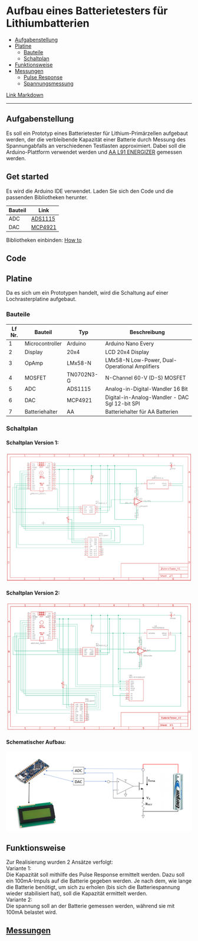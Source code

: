 # Aufbau eines Batterietesters für Lithiumbatterien

- [Aufgabenstellung](#Aufgabenstellung)
- [Platine](#Platine)
   - [Bauteile](#Bauteile)
   - [Schaltplan](#Schaltplan)
- [Funktionsweise](#Funktionsweise)
- [Messungen](#Messungen)
   - [Pulse Response](#pulse_response)
   - [Spannungsmessung](#Spannungsmessung)

[Link Markdown](https://github.com/FriendsOfREDAXO/markitup/blob/master/plugins/documentation/docs/de_de/howto_markdown.md)


---

## Aufgabenstellung
Es soll ein Prototyp eines Batterietester für Lithium-Primärzellen aufgebaut werden, der die verbleibende Kapazität einer Batterie durch Messung des Spannungabfalls an verschiedenen Testlasten approximiert. Dabei soll die Arduino-Plattform verwendet werden und [AA L91 ENERGIZER](https://data.energizer.com/PDFs/l91.pdf) gemessen werden.

## Get started

Es wird die Arduino IDE verwendet. Laden Sie sich den Code und die passenden Bibliotheken herunter. 

| Bauteil | Link |
|---------|------|
| ADC | [ADS1115](https://github.com/adafruit/Adafruit_ADS1X15) |
| DAC | [MCP4921](https://github.com/michd/Arduino-MCP492X/blob/master/README.md) |

Bibliotheken einbinden: [How to](https://42project.net/bibliothek-library-in-arduino-ide-installieren-und-einbinden/) 

## Code


## Platine
Da es sich um ein Prototypen handelt, wird die Schaltung auf einer Lochrasterplatine aufgebaut.

### Bauteile
| Lf Nr.| Bauteil         |  Typ       | Beschreibung                                   |
| ------| --------------- |  --------- | ---------------------------------------------- |
| 1     | Microcontroller | Arduino    | Arduino Nano Every                             |
| 2     | Display         | 20x4       | LCD 20x4 Display                               |
| 3     | OpAmp           | LMx58-N    | LMx58-N Low-Power, Dual-Operational Amplifiers |
| 4     | MOSFET          | TN0702N3-G | N-Channel 60-V (D-S) MOSFET                    |
| 5     | ADC             | ADS1115    | Analog-in-Digital-Wandler 16 Bit               |
| 6     | DAC             | MCP4921    | Digital-in-Analog-Wandler - DAC Sgl 12-bit SPI |
| 7     | Batteriehalter  | AA         | Batteriehalter für AA Batterien                |

### Schaltplan

#### Schaltplan Version 1:

![](doc/circuit_diagram/SchaltplanV1.png)

#### Schaltplan Version 2:

![](doc/circuit_diagram/SchaltplanV2.png)

#### Schematischer Aufbau:

![](doc/circuit_diagram/SchematischerAufbau.png)

## Funktionsweise
Zur Realisierung wurden 2 Ansätze verfolgt:  
Variante 1:  
Die Kapazität soll mithilfe des Pulse Response ermittelt werden. Dazu soll ein 100mA-Impuls auf die Batterie gegeben werden. Je nach dem, wie lange die Batterie benötigt, um sich zu erholen (bis sich die Batteriespannung wieder stabilisiert hat), soll die Kapazität ermittelt werden.  
Variante 2:  
Die spannung soll an der Batterie gemessen werden, während sie mit 100mA belastet wird.

## [Messungen](doc/measurement.md)

